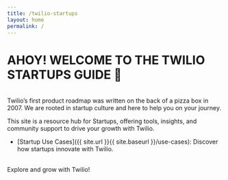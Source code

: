 ```yaml
---
title: /twilio-startups
layout: home
permalink: /
---
```


# AHOY! WELCOME TO THE TWILIO STARTUPS GUIDE :wave:

<br />Twilio’s first product roadmap was written on the back of a pizza box in 2007. We are rooted in startup culture and here to help you on your journey. 

This site is a resource hub for Startups, offering tools, insights, and community support to drive your growth with Twilio.

- [Startup Use Cases]({{ site.url }}{{ site.baseurl }}/use-cases): Discover how startups innovate with Twilio.

<br />Explore and grow with Twilio!

